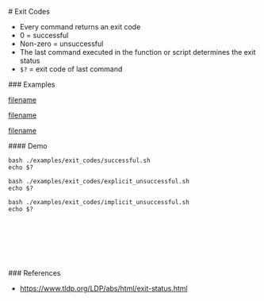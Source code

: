 # Exit Codes

- Every command returns an exit code
- 0 = successful
- Non-zero = unsuccessful
- The last command executed in the function or script determines the exit status
- `$?` = exit code of last command

### Examples

[filename](../../examples/exit_codes/successful.sh ':include :type=code bash')

[filename](../../examples/exit_codes/explicit_unsuccessful.sh ':include :type=code bash')

[filename](../../examples/exit_codes/implicit_unsuccessful.sh ':include :type=code bash')

#### Demo
```
bash ./examples/exit_codes/successful.sh 
echo $?

bash ./examples/exit_codes/explicit_unsuccessful.sh
echo $?

bash ./examples/exit_codes/implicit_unsuccessful.sh
echo $?
```


<br><br><br><br><br>

### References
- https://www.tldp.org/LDP/abs/html/exit-status.html